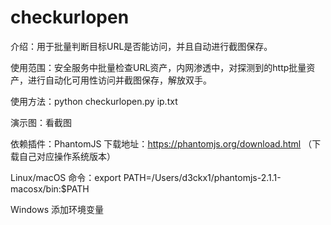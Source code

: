 # checkurlopen

介绍：用于批量判断目标URL是否能访问，并且自动进行截图保存。

使用范围：安全服务中批量检查URL资产，内网渗透中，对探测到的http批量资产，进行自动化可用性访问并截图保存，解放双手。

使用方法：python checkurlopen.py ip.txt

演示图：看截图


依赖插件：PhantomJS
下载地址：https://phantomjs.org/download.html （下载自己对应操作系统版本）

Linux/macOS 命令：export PATH=/Users/d3ckx1/phantomjs-2.1.1-macosx/bin:$PATH

Windows 添加环境变量
